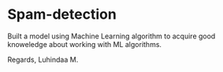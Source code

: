 # Spam-detection

Built a model using Machine Learning algorithm to acquire good knoweledge about working with ML algorithms.

Regards,
Luhindaa M.
